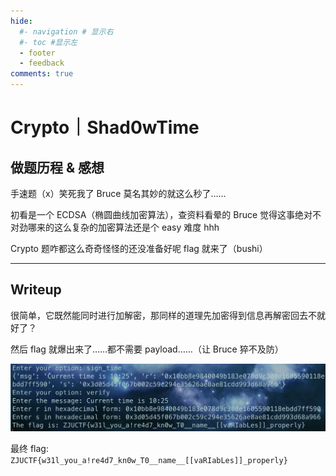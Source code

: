 ```yaml
---
hide:
  #- navigation # 显示右
  #- toc #显示左
  - footer
  - feedback
comments: true
---  
```


# Crypto｜Shad0wTime

## 做题历程 & 感想

手速题（x）笑死我了 Bruce 莫名其妙的就这么秒了……

初看是一个 ECDSA（椭圆曲线加密算法），查资料看晕的 Bruce 觉得这事绝对不对劲哪来的这么复杂的加密算法还是个 easy 难度 hhh

Crypto 题咋都这么奇奇怪怪的还没准备好呢 flag 就来了（bushi）
***
## Writeup

很简单，它既然能同时进行加解密，那同样的道理先加密得到信息再解密回去不就好了？

然后 flag 就爆出来了……都不需要 payload……（让 Bruce 猝不及防）

![](../../../../assets/Pasted%20image%2020241017105121.png)

最终 flag: `ZJUCTF{w31l_you_a!re4d7_kn0w_T0__name__[[vaRIabLes]]_properly}`

